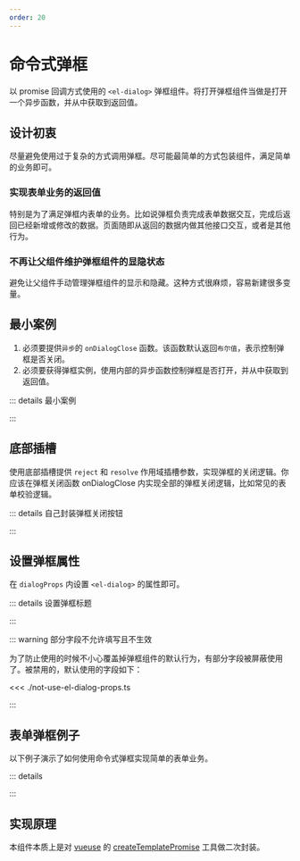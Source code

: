 ```yaml
---
order: 20
---
```


# 命令式弹框

以 promise 回调方式使用的 `<el-dialog>` 弹框组件。将打开弹框组件当做是打开一个异步函数，并从中获取到返回值。

## 设计初衷

尽量避免使用过于复杂的方式调用弹框。尽可能最简单的方式包装组件，满足简单的业务即可。

### 实现表单业务的返回值

特别是为了满足弹框内表单的业务。比如说弹框负责完成表单数据交互，完成后返回已经新增或修改的数据。页面随即从返回的数据内做其他接口交互，或者是其他行为。

### 不再让父组件维护弹框组件的显隐状态

避免让父组件手动管理弹框组件的显示和隐藏。这种方式很麻烦，容易新建很多变量。

## 最小案例

1. 必须要提供`异步`的 `onDialogClose` 函数。该函数默认返回`布尔值`，表示控制弹框是否关闭。
2. 必须要获得弹框实例，使用内部的异步函数控制弹框是否打开，并从中获取到返回值。

::: details 最小案例

<demo vue="./tests/mini-example.vue" />

:::

## 底部插槽

使用底部插槽提供 `reject` 和 `resolve` 作用域插槽参数，实现弹框的关闭逻辑。你应该在弹框关闭函数 onDialogClose 内实现全部的弹框关闭逻辑，比如常见的表单校验逻辑。

::: details 自己封装弹框关闭按钮

<demo vue="./tests/footer-slot-example.vue" />

:::

## 设置弹框属性

在 `dialogProps` 内设置 `<el-dialog>` 的属性即可。

::: details 设置弹框标题

<demo vue="./tests/dialog-props-example.vue" />

:::

::: warning 部分字段不允许填写且不生效

为了防止使用的时候不小心覆盖掉弹框组件的默认行为，有部分字段被屏蔽使用了。被禁用的，默认使用的字段如下：

<<< ./not-use-el-dialog-props.ts

:::

## 表单弹框例子

以下例子演示了如何使用命令式弹框实现简单的表单业务。

::: details

<demo vue="./tests/simple-form-example.vue" />

:::

## 实现原理

本组件本质上是对 [vueuse](https://vueuse.org/) 的 [createTemplatePromise](https://vueuse.org/core/createTemplatePromise) 工具做二次封装。

